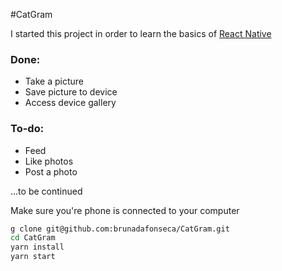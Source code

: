 #CatGram

I started this project in order to learn the basics of [React Native](https://facebook.github.io/react-native/)

### Done:

+ Take a picture
+ Save picture to device
+ Access device gallery

### To-do:

+ Feed
+ Like photos
+ Post a photo

...to be continued

Make sure you're phone is connected to your computer

```bash
g clone git@github.com:brunadafonseca/CatGram.git
cd CatGram
yarn install
yarn start
```
